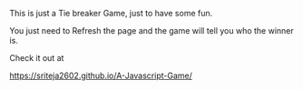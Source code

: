 This is just a Tie breaker Game, just to have some fun.

You just need to Refresh the page and the game will tell you who the winner is.

Check it out at 

https://sriteja2602.github.io/A-Javascript-Game/
